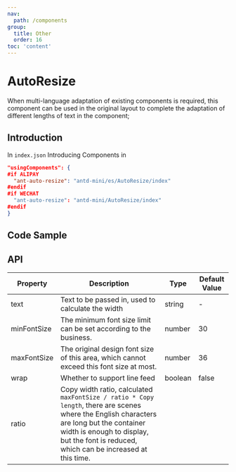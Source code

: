 ```yaml
---
nav:
  path: /components
group:
  title: Other
  order: 16
toc: 'content'
---
```


# AutoResize

When multi-language adaptation of existing components is required, this component can be used in the original layout to complete the adaptation of different lengths of text in the component;

## Introduction

In `index.json` Introducing Components in

```json
"usingComponents": {
#if ALIPAY
  "ant-auto-resize": "antd-mini/es/AutoResize/index"
#endif
#if WECHAT
  "ant-auto-resize": "antd-mini/AutoResize/index"
#endif
}
```

## Code Sample

<code src="../../demo/pages/AutoResize/index"></code>

## API

| Property        | Description                                                                                                                    | Type    | Default Value |
| ----------- | ----------------------------------------------------------------------------------------------------------------------- | ------- | ------ |
| text        | Text to be passed in, used to calculate the width                                                                                              | string  | -      |
| minFontSize | The minimum font size limit can be set according to the business.                                                                                      | number  | 30     |
| maxFontSize | The original design font size of this area, which cannot exceed this font size at most.                                                                                  | number  | 36     |
| wrap        | Whether to support line feed                                                                                                            | boolean | false  |
| ratio       | Copy width ratio, calculated `maxFontSize / ratio * Copy length`, there are scenes where the English characters are long but the container width is enough to display, but the font is reduced, which can be increased at this time. |
